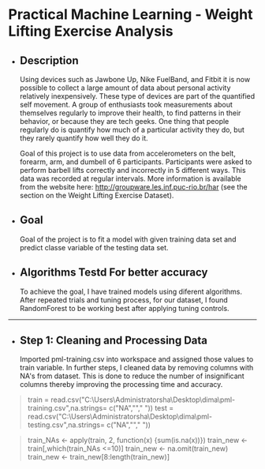 # Practical Machine Learning - Weight Lifting Exercise Analysis

- ## Description
    Using devices such as Jawbone Up, Nike FuelBand, and Fitbit it is now possible to collect a large amount of data about personal activity relatively inexpensively. These type of devices are part of the quantified self movement. A group of enthusiasts took measurements about themselves regularly to improve their health, to find patterns in their behavior, or because they are tech geeks. One thing that people regularly do is quantify how much of a particular activity they do, but they rarely quantify how well they do it.

    Goal of this project is to use data from accelerometers on the belt, forearm, arm, and dumbell of 6 participants. Participants were asked to perform barbell lifts correctly and incorrectly in 5 different ways. This data was recorded at regular intervals. More information is available from the website here: http://groupware.les.inf.puc-rio.br/har (see the section on the Weight Lifting Exercise Dataset).
    
    
- ## Goal
    Goal of the project is to fit a model with given training data set and predict classe variable of the testing data set.
    
    
- ## Algorithms Testd For better accuracy
    To achieve the goal, I have trained models using diferent algorithms. After repeated trials and tuning process, for our dataset, I found RandomForest to be working best after applying tuning controls.
--------------------------------------------------------------------------------------


- ## Step 1: Cleaning and Processing Data
    Imported pml-training.csv into workspace and assigned those values to train            variable. In further steps, I cleaned data by removing columns with NA's from          dataset. This is done to reduce the number of insignificant columns thereby            improving the processing time and accuracy.
    
>train = read.csv("C:\\Users\\Administratorsha\\Desktop\\dima\\pml-training.csv",na.strings= c("NA",""," "))
>test = read.csv("C:\\Users\\Administratorsha\\Desktop\\dima\\pml-testing.csv",na.strings= c("NA",""," "))

>train_NAs <- apply(train, 2, function(x) {sum(is.na(x))})
>train_new <- train[,which(train_NAs <=10)]
>train_new <- na.omit(train_new)
>train_new <- train_new[8:length(train_new)]